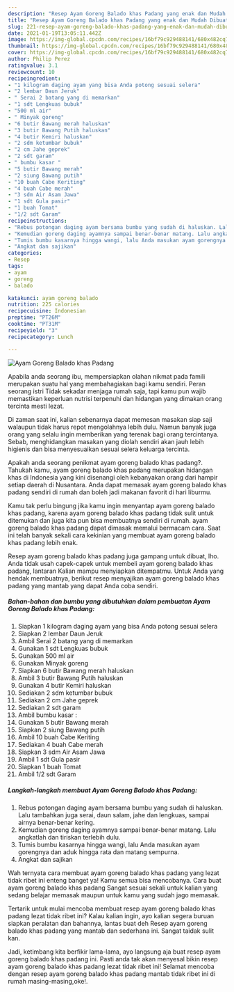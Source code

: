 ```yaml
---
description: "Resep Ayam Goreng Balado khas Padang yang enak dan Mudah Dibuat"
title: "Resep Ayam Goreng Balado khas Padang yang enak dan Mudah Dibuat"
slug: 221-resep-ayam-goreng-balado-khas-padang-yang-enak-dan-mudah-dibuat
date: 2021-01-19T13:05:11.442Z
image: https://img-global.cpcdn.com/recipes/16bf79c929488141/680x482cq70/ayam-goreng-balado-khas-padang-foto-resep-utama.jpg
thumbnail: https://img-global.cpcdn.com/recipes/16bf79c929488141/680x482cq70/ayam-goreng-balado-khas-padang-foto-resep-utama.jpg
cover: https://img-global.cpcdn.com/recipes/16bf79c929488141/680x482cq70/ayam-goreng-balado-khas-padang-foto-resep-utama.jpg
author: Philip Perez
ratingvalue: 3.1
reviewcount: 10
recipeingredient:
- "1 kilogram daging ayam yang bisa Anda potong sesuai selera"
- "2 lembar Daun Jeruk"
- " Serai 2 batang yang di memarkan"
- "1 sdt Lengkuas bubuk"
- "500 ml air"
- " Minyak goreng"
- "6 butir Bawang merah haluskan"
- "3 butir Bawang Putih haluskan"
- "4 butir Kemiri haluskan"
- "2 sdm ketumbar bubuk"
- "2 cm Jahe geprek"
- "2 sdt garam"
- " bumbu kasar "
- "5 butir Bawang merah"
- "2 siung Bawang putih"
- "10 buah Cabe Keriting"
- "4 buah Cabe merah"
- "3 sdm Air Asam Jawa"
- "1 sdt Gula pasir"
- "1 buah Tomat"
- "1/2 sdt Garam"
recipeinstructions:
- "Rebus potongan daging ayam bersama bumbu yang sudah di haluskan. Lalu tambahkan juga serai, daun salam, jahe dan lengkuas, sampai airnya benar-benar kering."
- "Kemudian goreng daging ayamnya sampai benar-benar matang. Lalu angkatlah dan tiriskan terlebih dulu."
- "Tumis bumbu kasarnya hingga wangi, lalu Anda masukan ayam gorengnya dan aduk hingga rata dan matang sempurna."
- "Angkat dan sajikan"
categories:
- Resep
tags:
- ayam
- goreng
- balado

katakunci: ayam goreng balado 
nutrition: 225 calories
recipecuisine: Indonesian
preptime: "PT26M"
cooktime: "PT31M"
recipeyield: "3"
recipecategory: Lunch

---
```



![Ayam Goreng Balado khas Padang](https://img-global.cpcdn.com/recipes/16bf79c929488141/680x482cq70/ayam-goreng-balado-khas-padang-foto-resep-utama.jpg)

Apabila anda seorang ibu, mempersiapkan olahan nikmat pada famili merupakan suatu hal yang membahagiakan bagi kamu sendiri. Peran seorang istri Tidak sekadar menjaga rumah saja, tapi kamu pun wajib memastikan keperluan nutrisi terpenuhi dan hidangan yang dimakan orang tercinta mesti lezat.

Di zaman  saat ini, kalian sebenarnya dapat memesan masakan siap saji walaupun tidak harus repot mengolahnya lebih dulu. Namun banyak juga orang yang selalu ingin memberikan yang terenak bagi orang tercintanya. Sebab, menghidangkan masakan yang diolah sendiri akan jauh lebih higienis dan bisa menyesuaikan sesuai selera keluarga tercinta. 



Apakah anda seorang penikmat ayam goreng balado khas padang?. Tahukah kamu, ayam goreng balado khas padang merupakan hidangan khas di Indonesia yang kini disenangi oleh kebanyakan orang dari hampir setiap daerah di Nusantara. Anda dapat memasak ayam goreng balado khas padang sendiri di rumah dan boleh jadi makanan favorit di hari liburmu.

Kamu tak perlu bingung jika kamu ingin menyantap ayam goreng balado khas padang, karena ayam goreng balado khas padang tidak sulit untuk ditemukan dan juga kita pun bisa membuatnya sendiri di rumah. ayam goreng balado khas padang dapat dimasak memalui bermacam cara. Saat ini telah banyak sekali cara kekinian yang membuat ayam goreng balado khas padang lebih enak.

Resep ayam goreng balado khas padang juga gampang untuk dibuat, lho. Anda tidak usah capek-capek untuk membeli ayam goreng balado khas padang, lantaran Kalian mampu menyiapkan ditempatmu. Untuk Anda yang hendak membuatnya, berikut resep menyajikan ayam goreng balado khas padang yang mantab yang dapat Anda coba sendiri.

<!--inarticleads1-->

##### Bahan-bahan dan bumbu yang dibutuhkan dalam pembuatan Ayam Goreng Balado khas Padang:

1. Siapkan 1 kilogram daging ayam yang bisa Anda potong sesuai selera
1. Siapkan 2 lembar Daun Jeruk
1. Ambil  Serai 2 batang yang di memarkan
1. Gunakan 1 sdt Lengkuas bubuk
1. Gunakan 500 ml air
1. Gunakan  Minyak goreng
1. Siapkan 6 butir Bawang merah haluskan
1. Ambil 3 butir Bawang Putih haluskan
1. Gunakan 4 butir Kemiri haluskan
1. Sediakan 2 sdm ketumbar bubuk
1. Sediakan 2 cm Jahe geprek
1. Sediakan 2 sdt garam
1. Ambil  bumbu kasar :
1. Gunakan 5 butir Bawang merah
1. Siapkan 2 siung Bawang putih
1. Ambil 10 buah Cabe Keriting
1. Sediakan 4 buah Cabe merah
1. Siapkan 3 sdm Air Asam Jawa
1. Ambil 1 sdt Gula pasir
1. Siapkan 1 buah Tomat
1. Ambil 1/2 sdt Garam




<!--inarticleads2-->

##### Langkah-langkah membuat Ayam Goreng Balado khas Padang:

1. Rebus potongan daging ayam bersama bumbu yang sudah di haluskan. Lalu tambahkan juga serai, daun salam, jahe dan lengkuas, sampai airnya benar-benar kering.
1. Kemudian goreng daging ayamnya sampai benar-benar matang. Lalu angkatlah dan tiriskan terlebih dulu.
1. Tumis bumbu kasarnya hingga wangi, lalu Anda masukan ayam gorengnya dan aduk hingga rata dan matang sempurna.
1. Angkat dan sajikan




Wah ternyata cara membuat ayam goreng balado khas padang yang lezat tidak ribet ini enteng banget ya! Kamu semua bisa mencobanya. Cara buat ayam goreng balado khas padang Sangat sesuai sekali untuk kalian yang sedang belajar memasak maupun untuk kamu yang sudah jago memasak.

Tertarik untuk mulai mencoba membuat resep ayam goreng balado khas padang lezat tidak ribet ini? Kalau kalian ingin, ayo kalian segera buruan siapkan peralatan dan bahannya, lantas buat deh Resep ayam goreng balado khas padang yang mantab dan sederhana ini. Sangat taidak sulit kan. 

Jadi, ketimbang kita berfikir lama-lama, ayo langsung aja buat resep ayam goreng balado khas padang ini. Pasti anda tak akan menyesal bikin resep ayam goreng balado khas padang lezat tidak ribet ini! Selamat mencoba dengan resep ayam goreng balado khas padang mantab tidak ribet ini di rumah masing-masing,oke!.

